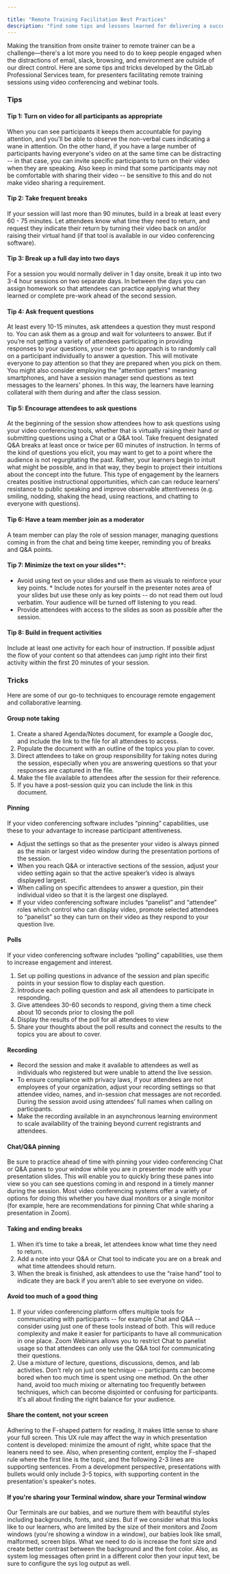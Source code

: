 ```yaml
---

title: "Remote Training Facilitation Best Practices"
description: "Find some tips and lessons learned for delivering a successful GitLab remote training ."
---
```








Making the transition from onsite trainer to remote trainer can be a challenge—there's a lot more you need to do to keep people engaged when the distractions of email, slack, browsing, and environment are outside of our direct control. Here are some tips and tricks developed by the GitLab Professional Services team, for presenters facilitating remote training sessions using video conferencing and webinar tools.

### Tips

#### Tip 1: Turn on video for all participants as appropriate

When you can see participants it keeps them accountable for paying attention, and you’ll be able to observe the non-verbal cues indicating a wane in attention. On the other hand, if you have a large number of participants having everyone's video on at the same time can be distracting -- in that case, you can invite specific participants to turn on their video when they are speaking. Also keep in mind that some participants may not be comfortable with sharing their video -- be sensitive to this and do not make video sharing a requirement.


#### Tip 2: Take frequent breaks

If your session will last more than 90 minutes, build in a break at least every 60 - 75 minutes. Let attendees know what time they need to return, and request they indicate their return by turning their video back on and/or raising their virtual hand (if that tool is available in our video conferencing software).

#### Tip 3: Break up a full day into two days

For a session you would normally deliver in 1 day onsite, break it up into two 3-4 hour sessions on two separate days. In between the days you can assign homework so that attendees can practice applying what they learned or complete pre-work ahead of the second session.

#### Tip 4: Ask frequent questions

At least every 10-15 minutes, ask attendees a question they must respond to. You can ask them as a group and wait for volunteers to answer. But if you’re not getting a variety of attendees participating in providing responses to your questions, your next go-to approach is to randomly call on a participant individually to answer a question. This will motivate everyone to pay attention so that they are prepared when you pick on them. You might also consider employing the "attention getters" meaning smartphones, and have a session manager send questions as text messages to the learners' phones. In this way, the learners have learning collateral with them during and after the class session.

#### Tip 5: Encourage attendees to ask questions

At the beginning of the session show attendees how to ask questions using your video conferencing tools, whether that is virtually raising their hand or submitting questions using a Chat or a Q&A tool. Take frequent designated Q&A breaks at least once or twice per 60 minutes of instruction. In terms of the kind of questions you elicit, you may want to get to a point where the audience is not regurgitating the past. Rather, your learners begin to intuit what might be possible, and in that way, they begin to project their intuitions about the concept into the future. This type of engagement by the learners creates positive instructional opportunities, which can can reduce learners' resistance to public speaking and improve observable attentiveness (e.g. smiling, nodding, shaking the head, using reactions, and chatting to everyone with questions).

#### Tip 6: Have a team member join as a moderator

A team member can play the role of session manager, managing questions coming in from the chat and being time keeper, reminding you of breaks and Q&A points.

#### Tip 7: Minimize the text on your slides**:

- Avoid using text on your slides and use them as visuals to reinforce your key points.     * Include notes for yourself in the presenter notes area of your slides but use these only as key points -- do not read them out loud verbatim. Your audience will be turned off listening to you read.
- Provide attendees with access to the slides as soon as possible after the session.

#### Tip 8: Build in frequent activities

Include at least one activity for each hour of instruction. If possible adjust the flow of your content so that attendees can jump right into their first activity within the first 20 minutes of your session.

### Tricks

Here are some of our go-to techniques to encourage remote engagement and collaborative learning.

#### Group note taking

1. Create a shared Agenda/Notes document, for example a Google doc, and include the link to the file for all attendees to access.
1. Populate the document with an outline of the topics you plan to cover.
1. Direct attendees to take on group responsibility for taking notes during the session, especially when you are answering questions so that your responses are captured in the file.
1. Make the file available to attendees after the session for their reference.
1. If you have a post-session quiz you can include the link in this document.

#### Pinning

If your video conferencing software includes “pinning” capabilities, use these to your advantage to increase participant attentiveness.

- Adjust the settings so that as the presenter your video is always pinned as the main or largest video window during the presentation portions of the session.
- When you reach Q&A or interactive sections of the session, adjust your video setting again so that the active speaker’s video is always displayed largest.
- When calling on specific attendees to answer a question, pin their individual video so that it is the largest one displayed.
- If your video conferencing software includes “panelist” and “attendee” roles which control who can display video, promote selected attendees to “panelist” so they can turn on their video as they respond to your question live.

#### Polls

If your video conferencing software includes “polling” capabilities, use them to increase engagement and interest.

1. Set up polling questions in advance of the session and plan specific points in your session flow to display each question.
1. Introduce each polling question and ask all attendees to participate in responding.
1. Give attendees 30-60 seconds to respond, giving them a time check about 10 seconds prior to closing the poll
1. Display the results of the poll for all attendees to view
1. Share your thoughts about the poll results and connect the results to the topics you are about to cover.

#### Recording

- Record the session and make it available to attendees as well as individuals who registered but were unable to attend the live session.
- To ensure compliance with privacy laws, if your attendees are not employees of your organization, adjust your recording settings so that attendee video, names, and in-session chat messages are not recorded. During the session avoid using attendees’ full names when calling on participants.
- Make the recording available in an asynchronous learning environment to scale availability of the training beyond current registrants and attendees.

#### Chat/Q&A pinning

Be sure to practice ahead of time with pinning your video conferencing Chat or Q&A panes to your window while you are in presenter mode with your presentation slides. This will enable you to quickly bring these panes into view so you can see questions coming in and respond in a timely manner during the session. Most video conferencing systems offer a variety of options for doing this whether you have dual monitors or a single monitor (for example, here are recommendations for pinning Chat while sharing a presentation in Zoom).

#### Taking and ending breaks

1. When it’s time to take a break, let attendees know what time they need to return.
1. Add a note into your Q&A or Chat tool to indicate you are on a break and what time attendees should return.
1. When the break is finished, ask attendees to use the “raise hand” tool to indicate they are back if you aren’t able to see everyone on video.

#### Avoid too much of a good thing

1. If your video conferencing platform offers multiple tools for communicating with participants -- for example Chat and Q&A -- consider using just one of these tools instead of both. This will reduce complexity and make it easier for participants to have all communication in one place. Zoom Webinars allows you to restrict Chat to panelist usage so that attendees can only use the Q&A tool for communicating their questions.
1. Use a mixture of lecture, questions, discussions, demos, and lab activities. Don't rely on just one technique -- participants can become bored when too much time is spent using one method. On the other hand, avoid too much mixing or alternating too frequently between techniques, which can become disjointed or confusing for participants. It's all about finding the right balance for your audience.

#### Share the content, not your screen

Adhering to the F-shaped pattern for reading, it makes little sense to share your full screen. This UX rule may affect the way in which presentation content is developed: minimize the amount of right, white space that the leaners need to see. Also, when presenting content, employ the F-shaped rule where the first line is the topic, and the following 2-3 lines are supporting sentences. From a development perspective, presentations with bullets would only include 3-5 topics, with supporting content in the presentation's speaker's notes.  

#### If you're sharing your Terminal window, share your Terminal window

Our Terminals are our babies, and we nurture them with beautiful styles including backgrounds, fonts, and sizes. But if we consider what this looks like to our learners, who are limited by the size of their monitors and Zoom windows (you're showing a window in a window), our babies look like small, malformed, screen blips. What we need to do is increase the font size and create better contrast between the background and the font color. Also, as system log messages often print in a different color then your input text, be sure to configure the sys log output as well.
